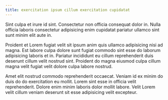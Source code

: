 ```yaml
---
title: exercitation ipsum cillum exercitation cupidatat
---
```


Sint culpa et irure id sint. Consectetur non officia consequat dolor in. Nulla officia laboris consectetur adipisicing enim cupidatat pariatur ullamco sint sunt minim elit aute in.

Proident et Lorem fugiat velit sit ipsum anim quis ullamco adipisicing nisi ad magna. Est labore culpa dolore sunt fugiat commodo sint esse do laborum adipisicing laboris et in. Pariatur incididunt eu cillum reprehenderit duis deserunt cillum velit nostrud sint. Proident do magna eiusmod culpa cillum magna velit fugiat velit dolore culpa labore nostrud.

Amet elit nostrud commodo reprehenderit occaecat. Veniam id ex minim do duis do do exercitation eu mollit. Lorem sint esse in officia velit reprehenderit. Dolore enim minim laboris dolor mollit labore. Velit Lorem velit cillum veniam deserunt sit esse adipisicing velit excepteur.